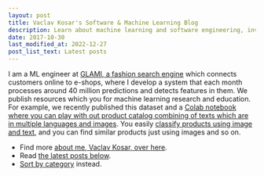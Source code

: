 ```yaml
---
layout: post
title: Vaclav Kosar's Software & Machine Learning Blog
description: Learn about machine learning and software engineering, investing, and business.
date: 2017-10-30
last_modified_at: 2022-12-27
post_list_text: Latest posts
---
```

I am a ML engineer at [GLAMI, a fashion search engine](https://glami.group/) which connects customers online to e-shops, where I develop a system that each month processes around 40 million predictions and detects features in them. We publish resources which you for machine learning research and education. For example, we recently published this dataset and a [Colab notebook where you can play with out product catalog combining of texts which are in multiple languages and images](https://colab.research.google.com/drive/16gMqVqUpleacU5z9Y_7f3c-7I0C45esy?usp=sharing). You easily [classify products using image and text](/ml/Multimodal-Image-Text-Classification), and you can find similar products just using images and so on.

- Find more [about me, Vaclav Kosar, over here](/about-vaclav-kosar).
- Read [the latest posts below](#other-posts).
- [Sort by category](/categories) instead.

